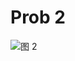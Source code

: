 # Prob 2

![图 2](../../../.media/589795276fac3cd60c7fe6a66742037d9ad332c3c48d968b1db999251bfde25b.png)  
